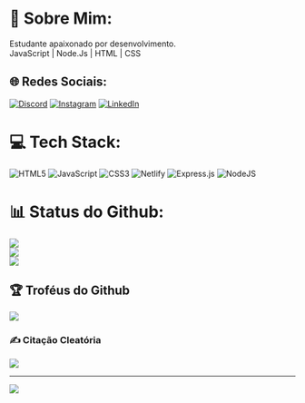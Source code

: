 
# 💫 Sobre Mim:
Estudante apaixonado por desenvolvimento.<br>JavaScript | Node.Js | HTML | CSS


## 🌐 Redes Sociais:
[![Discord](https://img.shields.io/badge/Discord-%237289DA.svg?logo=discord&logoColor=white)](htttps://discord.gg/https://discord.com/channels/@me) [![Instagram](https://img.shields.io/badge/Instagram-%23E4405F.svg?logo=Instagram&logoColor=white)](https://instagram.com/engdaniel_olba) [![LinkedIn](https://img.shields.io/badge/LinkedIn-%230077B5.svg?logo=linkedin&logoColor=white)](https://linkedin.com/in/http://www.linkedin.com/in/daniel-oliveira-batista) 

# 💻 Tech Stack:
![HTML5](https://img.shields.io/badge/html5-%23E34F26.svg?style=for-the-badge&logo=html5&logoColor=white) ![JavaScript](https://img.shields.io/badge/javascript-%23323330.svg?style=for-the-badge&logo=javascript&logoColor=%23F7DF1E) ![CSS3](https://img.shields.io/badge/css3-%231572B6.svg?style=for-the-badge&logo=css3&logoColor=white) ![Netlify](https://img.shields.io/badge/netlify-%23000000.svg?style=for-the-badge&logo=netlify&logoColor=#00C7B7) ![Express.js](https://img.shields.io/badge/express.js-%23404d59.svg?style=for-the-badge&logo=express&logoColor=%2361DAFB) ![NodeJS](https://img.shields.io/badge/node.js-6DA55F?style=for-the-badge&logo=node.js&logoColor=white)
# 📊 Status do Github:
![](https://github-readme-stats.vercel.app/api?username=DevDanielOB&theme=vue-dark&hide_border=false&include_all_commits=true&count_private=false)<br/>
![](https://github-readme-streak-stats.herokuapp.com/?user=DevDanielOB&theme=vue-dark&hide_border=false)<br/>
![](https://github-readme-stats.vercel.app/api/top-langs/?username=DevDanielOB&theme=vue-dark&hide_border=false&include_all_commits=true&count_private=false&layout=compact)

## 🏆 Troféus do Github
![](https://github-profile-trophy.vercel.app/?username=DevDanielOB&theme=radical&no-frame=false&no-bg=true&margin-w=4)

### ✍️ Citação Cleatória
![](https://quotes-github-readme.vercel.app/api?type=horizontal&theme=radical)

---
[![](https://visitcount.itsvg.in/api?id=DevDanielOB&icon=6&color=6)](https://visitcount.itsvg.in)

